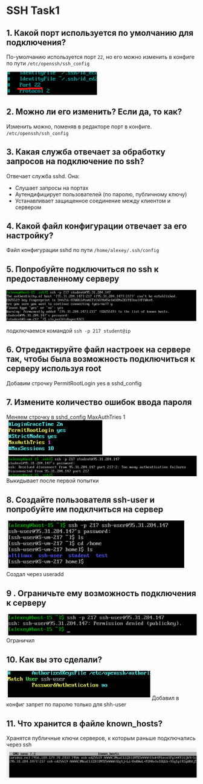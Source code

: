 # SSH Task1
## 1. Какой порт используется по умолчанию для подключения?
По-умолчанию используется порт ``22``, но его можно изменить в конфиге по пути
``/etc/openssh/ssh_config``

![img.png](img.png)

## 2. Можно ли его изменить? Если да, то как?
Изменить можно, поменяв в редакторе порт в конфиге. `/etc/openssh/ssh_config`

## 3. Какая служба отвечает за обработку запросов на подключение по ssh?
Отвечает служба sshd. Она:
- Слушает запросы на портах
- Аутендифицирует пользователей (по паролю, публичному ключу)
- Устанавливает защищенное соединение между клиентом и сервером

## 4. Какой файл конфигурации отвечает за его настройку?
Файл конфигурации sshd по пути `/home/alexey/.ssh/config`

## 5. Попробуйте подключиться по ssh к предоставленному серверу
![img_1.png](img_1.png)

подключаемся командой `ssh -p 217 student@ip`

## 6. Отредактируйте файл настроек на сервере так, чтобы была возможность подключиться к серверу используя root
Добавим  строчку PermitRootLogin yes в sshd_config

## 7. Измените количество ошибок ввода пароля
Меняем строчку в sshd_config 
MaxAuthTries 1
![img_2.png](img_2.png)
![img_3.png](img_3.png)
Выкидывает после первой попытки
## 8. Создайте пользователя ssh-user и попробуйте им подклчиться на сервер
![img_4.png](img_4.png)
Создал через useradd
## 9 . Ограничьте ему возможность подключения к серверу
![img_5.png](img_5.png)
Ограничил
## 10. Как вы это сделали?
![img_6.png](img_6.png)
Добавил в конфиг запрет по паролю только для shh-user
## 11. Что хранится в файле known_hosts?
Хранятся публичные ключи серверов, к которым раньше подключались через ssh
![img_7.png](img_7.png)

